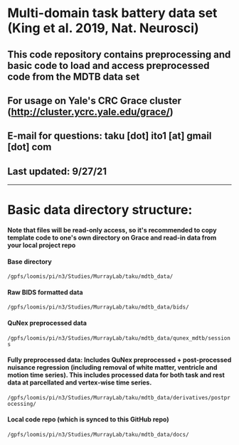 # Multi-domain task battery data set (King et al. 2019, Nat. Neurosci)

## This code repository contains preprocessing and basic code to load and access preprocessed code from the MDTB data set 
## For usage on Yale's CRC Grace cluster (http://cluster.ycrc.yale.edu/grace/)
## E-mail for questions: taku [dot] ito1 [at] gmail [dot] com
## Last updated: 9/27/21

___

# Basic data directory structure:
#### Note that files will be read-only access, so it's recommended to copy template code to one's own directory on Grace and read-in data from your local project repo

#### Base directory
`/gpfs/loomis/pi/n3/Studies/MurrayLab/taku/mdtb_data/`
#### Raw BIDS formatted data
`/gpfs/loomis/pi/n3/Studies/MurrayLab/taku/mdtb_data/bids/`
#### QuNex preprocessed data
`/gpfs/loomis/pi/n3/Studies/MurrayLab/taku/mdtb_data/qunex_mdtb/sessions`
#### Fully preprocessed data: Includes QuNex preprocessed + post-processed nuisance regression (including removal of white matter, ventricle and motion time series). This includes processed data for both task and rest data at parcellated and vertex-wise time series.
`/gpfs/loomis/pi/n3/Studies/MurrayLab/taku/mdtb_data/derivatives/postprocessing/`
#### Local code repo (which is synced to this GitHub repo)
`/gpfs/loomis/pi/n3/Studies/MurrayLab/taku/mdtb_data/docs/`

